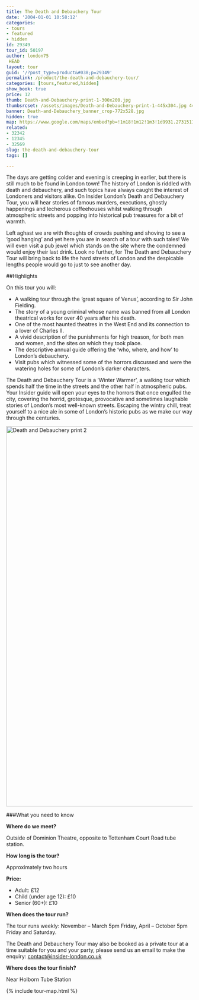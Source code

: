 ```yaml
---
title: The Death and Debauchery Tour
date: '2004-01-01 10:58:12'
categories:
- tours
- featured
- hidden
id: 29349
tour_id: 50197
author: london75
 HEAD
layout: tour
guid: '/?post_type=product&#038;p=29349'
permalink: /product/the-death-and-debauchery-tour/
categories: [tours,featured,hidden]
show_book: true
price: 12
thumb: Death-and-Debauchery-print-1-300x200.jpg
thumbsrcset: /assets/images/Death-and-Debauchery-print-1-445x304.jpg 445w, /assets/images/Death-and-Debauchery-print-1-568x388.jpg 568w
banner: Death-and-Debauchery_banner_crop-772x528.jpg
hidden: true
map: https://www.google.com/maps/embed?pb=!1m18!1m12!1m3!1d9931.27315116613!2d-0.132637911781476!3d51.51654964219215!2m3!1f0!2f0!3f0!3m2!1i1024!2i768!4f13.1!3m3!1m2!1s0x48761b2d6954b527%3A0xa11d7ff34a8e1347!2sDominion+Theatre!5e0!3m2!1sen!2s!4v1431588707092
related:
- 32342
- 12345
- 32569
slug: the-death-and-debauchery-tour
tags: []

---
```


<p class="lede">The days are getting colder and evening is creeping in earlier, but there is still much to be found in London town! The history of London is riddled with death and debauchery, and such topics have always caught the interest of Londoners and visitors alike. On Insider London’s Death and Debauchery Tour, you will hear stories of famous murders, executions, ghostly happenings and lecherous coffeehouses whilst walking through atmospheric streets and popping into historical pub treasures for a bit of warmth.</p>

Left aghast we are with thoughts of crowds pushing and shoving to see a ‘good hanging’ and yet here you are in search of a tour with such tales! We will even visit a pub jewel which stands on the site where the condemned would enjoy their last drink. Look no further, for The Death and Debauchery Tour will bring back to life the hard streets of London and the despicable lengths people would go to just to see another day.

##Highlights

On this tour you will:

- A walking tour through the ‘great square of Venus’, according to Sir John Fielding.
- The story of a young criminal whose name was banned from all London theatrical works for over 40 years after his death.
- One of the most haunted theatres in the West End and its connection to a lover of Charles II.
- A vivid description of the punishments for high treason, for both men and women, and the sites on which they took place.
- The descriptive annual guide offering the ‘who, where, and how’ to London’s debauchery.
- Visit pubs which witnessed some of the horrors discussed and were the watering holes for some of London’s darker characters.

The Death and Debauchery Tour is a ‘Winter Warmer’, a walking tour which spends half the time in the streets and the other half in atmospheric pubs. Your Insider guide will open your eyes to the horrors that once engulfed the city, covering the horrid, grotesque, provocative and sometimes laughable stories of London’s most well-known streets. Escaping the wintry chill, treat yourself to a nice ale in some of London’s historic pubs as we make our way through the centuries.

<img width="693" height="1024" src="/wp-content/uploads/2015/05/Death-and-Debauchery-print-2-693x1024.jpg" class="vc_single_image-img attachment-large" alt="Death and Debauchery print 2" srcset="/wp-content/uploads/2015/05/Death-and-Debauchery-print-2-203x300.jpg 203w, /wp-content/uploads/2015/05/Death-and-Debauchery-print-2-693x1024.jpg 693w, /wp-content/uploads/2015/05/Death-and-Debauchery-print-2.jpg 1353w" sizes="(max-width: 693px) 100vw, 693px" />

###What you need to know

**Where do we meet?**

Outside of Dominion Theatre, opposite to Tottenham Court Road tube station.

**How long is the tour?**

Approximately two hours

**Price:**

- Adult: £12
- Child (under age 12): £10
- Senior (60+): £10

**When does the tour run?**

The tour runs weekly: November – March 5pm Friday, April – October 5pm Friday and Saturday.

The Death and Debauchery Tour may also be booked as a private tour at a time suitable for you and your party, please send us an email to make the enquiry: contact@insider-london.co.uk

**Where does the tour finish?**

Near Holborn Tube Station

{% include tour-map.html %}
